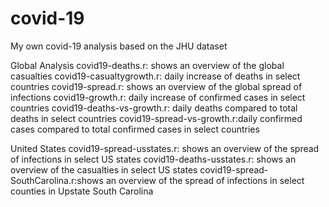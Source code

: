 # covid-19
My own covid-19 analysis based on the JHU dataset

Global Analysis
covid19-deaths.r: shows an overview of the global casualties 
covid19-casualtygrowth.r: daily increase of deaths in select countries
covid19-spread.r: shows an overview of the global spread of infections
covid19-growth.r: daily increase of confirmed cases in select countries
covid19-deaths-vs-growth.r: daily deaths compared to total deaths in select countries
covid19-spread-vs-growth.r:daily confirmed cases compared to total confirmed cases in select countries

United States
covid19-spread-usstates.r: shows an overview of the spread of infections in select US states
covid19-deaths-usstates.r: shows an overview of the casualties in select US states
covid19-spread-SouthCarolina.r:shows an overview of the spread of infections in select counties in Upstate South Carolina



